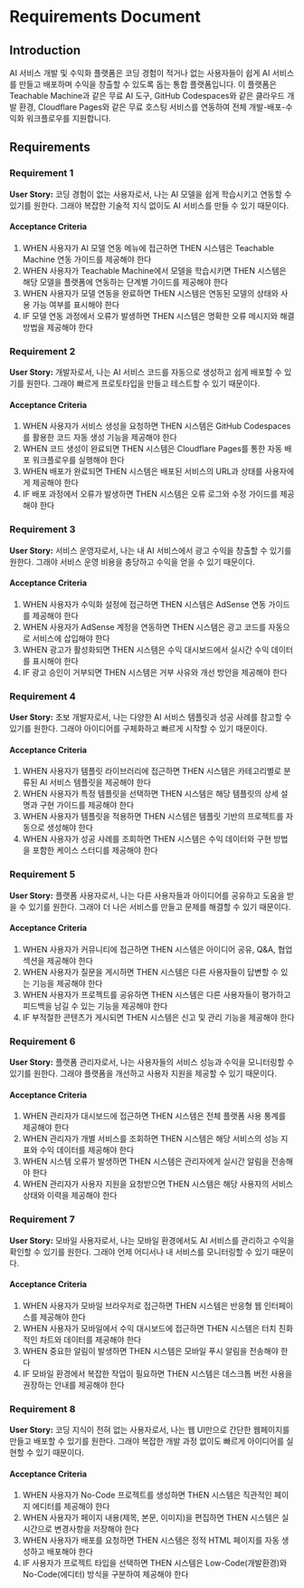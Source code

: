 # Requirements Document

## Introduction

AI 서비스 개발 및 수익화 플랫폼은 코딩 경험이 적거나 없는 사용자들이 쉽게 AI 서비스를 만들고 배포하며 수익을 창출할 수 있도록 돕는 통합 플랫폼입니다. 이 플랫폼은 Teachable Machine과 같은 무료 AI 도구, GitHub Codespaces와 같은 클라우드 개발 환경, Cloudflare Pages와 같은 무료 호스팅 서비스를 연동하여 전체 개발-배포-수익화 워크플로우를 지원합니다.

## Requirements

### Requirement 1

**User Story:** 코딩 경험이 없는 사용자로서, 나는 AI 모델을 쉽게 학습시키고 연동할 수 있기를 원한다. 그래야 복잡한 기술적 지식 없이도 AI 서비스를 만들 수 있기 때문이다.

#### Acceptance Criteria

1. WHEN 사용자가 AI 모델 연동 메뉴에 접근하면 THEN 시스템은 Teachable Machine 연동 가이드를 제공해야 한다
2. WHEN 사용자가 Teachable Machine에서 모델을 학습시키면 THEN 시스템은 해당 모델을 플랫폼에 연동하는 단계별 가이드를 제공해야 한다
3. WHEN 사용자가 모델 연동을 완료하면 THEN 시스템은 연동된 모델의 상태와 사용 가능 여부를 표시해야 한다
4. IF 모델 연동 과정에서 오류가 발생하면 THEN 시스템은 명확한 오류 메시지와 해결 방법을 제공해야 한다

### Requirement 2

**User Story:** 개발자로서, 나는 AI 서비스 코드를 자동으로 생성하고 쉽게 배포할 수 있기를 원한다. 그래야 빠르게 프로토타입을 만들고 테스트할 수 있기 때문이다.

#### Acceptance Criteria

1. WHEN 사용자가 서비스 생성을 요청하면 THEN 시스템은 GitHub Codespaces를 활용한 코드 자동 생성 기능을 제공해야 한다
2. WHEN 코드 생성이 완료되면 THEN 시스템은 Cloudflare Pages를 통한 자동 배포 워크플로우를 실행해야 한다
3. WHEN 배포가 완료되면 THEN 시스템은 배포된 서비스의 URL과 상태를 사용자에게 제공해야 한다
4. IF 배포 과정에서 오류가 발생하면 THEN 시스템은 오류 로그와 수정 가이드를 제공해야 한다

### Requirement 3

**User Story:** 서비스 운영자로서, 나는 내 AI 서비스에서 광고 수익을 창출할 수 있기를 원한다. 그래야 서비스 운영 비용을 충당하고 수익을 얻을 수 있기 때문이다.

#### Acceptance Criteria

1. WHEN 사용자가 수익화 설정에 접근하면 THEN 시스템은 AdSense 연동 가이드를 제공해야 한다
2. WHEN 사용자가 AdSense 계정을 연동하면 THEN 시스템은 광고 코드를 자동으로 서비스에 삽입해야 한다
3. WHEN 광고가 활성화되면 THEN 시스템은 수익 대시보드에서 실시간 수익 데이터를 표시해야 한다
4. IF 광고 승인이 거부되면 THEN 시스템은 거부 사유와 개선 방안을 제공해야 한다

### Requirement 4

**User Story:** 초보 개발자로서, 나는 다양한 AI 서비스 템플릿과 성공 사례를 참고할 수 있기를 원한다. 그래야 아이디어를 구체화하고 빠르게 시작할 수 있기 때문이다.

#### Acceptance Criteria

1. WHEN 사용자가 템플릿 라이브러리에 접근하면 THEN 시스템은 카테고리별로 분류된 AI 서비스 템플릿을 제공해야 한다
2. WHEN 사용자가 특정 템플릿을 선택하면 THEN 시스템은 해당 템플릿의 상세 설명과 구현 가이드를 제공해야 한다
3. WHEN 사용자가 템플릿을 적용하면 THEN 시스템은 템플릿 기반의 프로젝트를 자동으로 생성해야 한다
4. WHEN 사용자가 성공 사례를 조회하면 THEN 시스템은 수익 데이터와 구현 방법을 포함한 케이스 스터디를 제공해야 한다

### Requirement 5

**User Story:** 플랫폼 사용자로서, 나는 다른 사용자들과 아이디어를 공유하고 도움을 받을 수 있기를 원한다. 그래야 더 나은 서비스를 만들고 문제를 해결할 수 있기 때문이다.

#### Acceptance Criteria

1. WHEN 사용자가 커뮤니티에 접근하면 THEN 시스템은 아이디어 공유, Q&A, 협업 섹션을 제공해야 한다
2. WHEN 사용자가 질문을 게시하면 THEN 시스템은 다른 사용자들이 답변할 수 있는 기능을 제공해야 한다
3. WHEN 사용자가 프로젝트를 공유하면 THEN 시스템은 다른 사용자들이 평가하고 피드백을 남길 수 있는 기능을 제공해야 한다
4. IF 부적절한 콘텐츠가 게시되면 THEN 시스템은 신고 및 관리 기능을 제공해야 한다

### Requirement 6

**User Story:** 플랫폼 관리자로서, 나는 사용자들의 서비스 성능과 수익을 모니터링할 수 있기를 원한다. 그래야 플랫폼을 개선하고 사용자 지원을 제공할 수 있기 때문이다.

#### Acceptance Criteria

1. WHEN 관리자가 대시보드에 접근하면 THEN 시스템은 전체 플랫폼 사용 통계를 제공해야 한다
2. WHEN 관리자가 개별 서비스를 조회하면 THEN 시스템은 해당 서비스의 성능 지표와 수익 데이터를 제공해야 한다
3. WHEN 시스템 오류가 발생하면 THEN 시스템은 관리자에게 실시간 알림을 전송해야 한다
4. WHEN 관리자가 사용자 지원을 요청받으면 THEN 시스템은 해당 사용자의 서비스 상태와 이력을 제공해야 한다

### Requirement 7

**User Story:** 모바일 사용자로서, 나는 모바일 환경에서도 AI 서비스를 관리하고 수익을 확인할 수 있기를 원한다. 그래야 언제 어디서나 내 서비스를 모니터링할 수 있기 때문이다.

#### Acceptance Criteria

1. WHEN 사용자가 모바일 브라우저로 접근하면 THEN 시스템은 반응형 웹 인터페이스를 제공해야 한다
2. WHEN 사용자가 모바일에서 수익 대시보드에 접근하면 THEN 시스템은 터치 친화적인 차트와 데이터를 제공해야 한다
3. WHEN 중요한 알림이 발생하면 THEN 시스템은 모바일 푸시 알림을 전송해야 한다
4. IF 모바일 환경에서 복잡한 작업이 필요하면 THEN 시스템은 데스크톱 버전 사용을 권장하는 안내를 제공해야 한다

### Requirement 8

**User Story:** 코딩 지식이 전혀 없는 사용자로서, 나는 웹 UI만으로 간단한 웹페이지를 만들고 배포할 수 있기를 원한다. 그래야 복잡한 개발 과정 없이도 빠르게 아이디어를 실현할 수 있기 때문이다.

#### Acceptance Criteria

1. WHEN 사용자가 No-Code 프로젝트를 생성하면 THEN 시스템은 직관적인 페이지 에디터를 제공해야 한다
2. WHEN 사용자가 페이지 내용(제목, 본문, 이미지)을 편집하면 THEN 시스템은 실시간으로 변경사항을 저장해야 한다
3. WHEN 사용자가 배포를 요청하면 THEN 시스템은 정적 HTML 페이지를 자동 생성하고 배포해야 한다
4. IF 사용자가 프로젝트 타입을 선택하면 THEN 시스템은 Low-Code(개발환경)와 No-Code(에디터) 방식을 구분하여 제공해야 한다